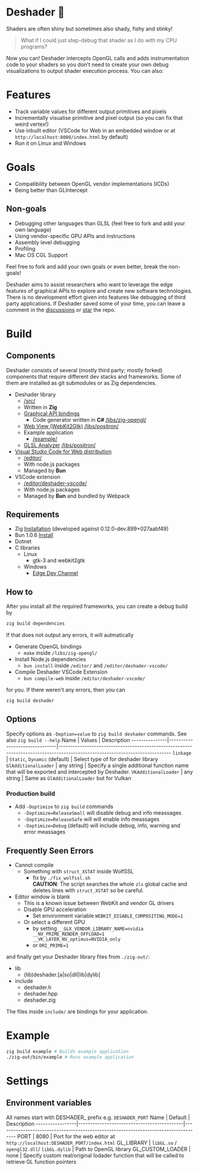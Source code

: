 # Deshader 🔦
Shaders are often shiny but sometimes also shady, fishy and stinky!
> What if I could just step-debug that shader as I do with my CPU programs?

Now you can!
Deshader intercepts OpenGL calls and adds instrumentation code to your shaders so you don't need to create your own debug visualizations to output shader execution process.
You can also:
# Features
- Track variable values for different output primitives and pixels
- Incrementally visualise primitive and pixel output (so you can fix that weird vertex!)
- Use inbuilt editor (VSCode for Web in an embedded window or at `http://localhost:8080/index.html` by default)
- Run it on Linux and Windows

# Goals
- Compatibility between OpenGL vendor implementations (ICDs)
- Being better than GLIntercept

## Non-goals
- Debugging other languages than GLSL (feel free to fork and add your own language)
- Using vendor-specific GPU APIs and instructions
- Assembly level debugging
- Profiling
- Mac OS CGL Support

Feel free to fork and add your own goals or even better, break the non-goals!

Deshader aims to assist researchers who want to leverage the edge features of graphical APIs to explore and create new software technologies. There is no development effort given into features like debugging of third party applications. If Deshader saved some of your time, you can leave a comment in the [discussions](https://github.com/OSDVF/deshader/discussions) or [star](https://github.com/OSDVF/deshader/star) the repo.

# Build
## Components

Deshader consists of several (mostly third party; mostly forked) components that require different dev stacks and frameworks. Some of them are installed as git submodules or as Zig dependencies.

- Deshader library
    - [/src/](/src/)
    - Written in **Zig**
    - [Graphical API bindings](https://github.com/MasterQ32/zig-opengl)
        - Code generator written in **C#** [/libs/zig-opengl/](/libs/zig-opengl/)
    - [Web View (WebKit2Gtk)](https://github.com/ziglibs/positron) [/libs/positron/](/libs/positron/)
    - Example application
        - [/example/](/example/)
    - [GLSL Analyzer](https://github.com/nolanderc/glsl_analyzer) [/libs/positron/](/libs/positron/)
- [Visual Studio Code for Web distribution](https://github.com/Felx-B/vscode-web)
    - [/editor/](/editor/)
    - With node.js packages
    - Managed by **Bun**
- VSCode extension
    - [/editor/deshader-vscode/](/editor/deshader-vscode/)
    - With node.js packages
    - Managed by **Bun** and bundled by Webpack

## Requirements
- Zig [Installation](https://github.com/ziglang/zig#installation) (developed against 0.12.0-dev.899+027aabf49)
- Bun 1.0.6 [Install](https://github.com/oven-sh/bun#install)
- Dotnet
- C libraries
    - Linux
        - gtk-3 and webkit2gtk
    - Windows
        - [Edge Dev Channel](https://www.microsoftedgeinsider.com/download)

## How to
After you install all the required frameworks, you can create a debug build by
```sh
zig build dependencies
```
If that does not output any errors, it will autmatically
- Generate OpenGL bindings
    - `make` inside `/libs/zig-opengl/`
- Install Node.js dependencies
    - `bun install` inside `/editor/` and `/editor/deshader-vscode/`
- Compile Deshader VSCode Extension
    - `bun compile-web` inside `/editor/deshader-vscode/`

for you. If there weren't any errors, then you can
```sh
zig build deshader
```
## Options
Specify options as `-Doption=value` to `zig build deshader` commands. See also `zig build --help`
Name           | Values                        | Description
---------------|-------------------------------|-----------------------------------------------------------------------------------------------------------------------------
`linkage`      | `Static`, `Dynamic` (default) | Select type of for deshader library
`GlAdditionalLoader` | any string                    | Specify a single additional function name that will be exported and intercepted by Deshader.
`VKAdditionalLoader` | any string                    | Same as `GlAdditionalLoader` but for Vulkan
 
### Production build
- Add `-Doptimize` to `zig build` commands
    - `-Doptimize=ReleaseSmall` will disable debug and info meassages
    - `-Doptimize=ReleaseSafe` will will enable info meassages
    - `-Doptimize=Debug` (default) will include debug, info, warning and error meassages

## Frequently Seen Errors
- Cannot compile
    - Something with `struct_XSTAT` inside WolfSSL
        - fix by `./fix_wolfssl.sh`  
        **CAUTION**: The script searches the whole `zls` global cache and deletes lines with `struct_XSTAT` so be careful.
- Editor window is blank
    - This is a known issue between WebKit and vendor GL drivers
    - Disable GPU acceleration
        - Set environment variable `WEBKIT_DISABLE_COMPOSITING_MODE=1`
    - Or select a different GPU
        - by setting `__GLX_VENDOR_LIBRARY_NAME=nvidia __NV_PRIME_RENDER_OFFLOAD=1 __VK_LAYER_NV_optimus=NVIDIA_only`
        - or `DRI_PRIME=1`
    
and finally get your Deshader library files from `./zig-out/`:

- lib
    - (lib)deshader.[a|so|dll|lib|dylib]
- include
    - deshader.h
    - deshader.hpp
    - deshader.zig

The files inside `include/` are bindings for your application.

# Example
```sh
zig build example # Builds example application
./zig-out/bin/example # Runs example application
```

# Settings
## Environment variables
All names start with DESHADER_ prefix e.g. `DESHADER_PORT`
Name             | Default                                    | Description
-----------------|--------------------------------------------|-------------------------------------------------------------------------------------
PORT             | 8080                                       | Port for the web editor at `http://localhost:DESHADER_PORT/index.html`
GL_LIBRARY       | `libGL.so` / `opengl32.dll`/ `libGL.dylib` | Path to OpenGL library
GL_CUSTOM_LOADER | none                                       | Specify custom real/original lodader function that will be called to retrieve GL function pointers

